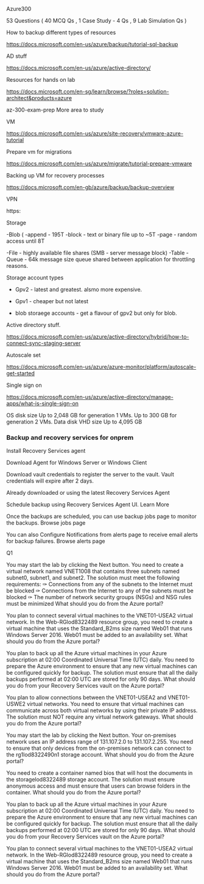 Azure300

53 Questions ( 40 MCQ Qs , 1 Case Study - 4 Qs , 9 Lab Simulation Qs )

How to backup different types of resources

https://docs.microsoft.com/en-us/azure/backup/tutorial-sql-backup

AD stuff 


https://docs.microsoft.com/en-us/azure/active-directory/


Resources for hands on lab 

https://docs.microsoft.com/en-sg/learn/browse/?roles=solution-architect&products=azure

az-300-exam-prep
More area to study

VM

https://docs.microsoft.com/en-us/azure/site-recovery/vmware-azure-tutorial

Prepare vm for migrations

https://docs.microsoft.com/en-us/azure/migrate/tutorial-prepare-vmware

Backing up VM for recovery processes

https://docs.microsoft.com/en-gb/azure/backup/backup-overview

VPN

https:

Storage 

-Blob  (
  -append - 195T 
  -block - text or binary file up to ~5T 
  -page - random access until 8T

-File - highly available file shares (SMB - server message block)
-Table
-Queue - 64k message size queue shared between application for throttling reasons. 

Storage account  types 

- Gpv2 - latest and greatest. alsmo more expensive. 

- Gpv1 - cheaper but not latest

- blob storaege accounts - get a flavour of gpv2 but only for blob.

Active directory stuff.


https://docs.microsoft.com/en-us/azure/active-directory/hybrid/how-to-connect-sync-staging-server

Autoscale set

https://docs.microsoft.com/en-us/azure/azure-monitor/platform/autoscale-get-started

Single sign on

https://docs.microsoft.com/en-us/azure/active-directory/manage-apps/what-is-single-sign-on



OS disk size Up to 2,048 GB for generation 1 VMs.
Up to 300 GB for generation 2 VMs.
Data disk VHD size Up to 4,095 GB


### Backup and recovery services for onprem 

Install Recovery Services agent

Download Agent for Windows Server or Windows Client

Download vault credentials to register the server to the vault. Vault credentials will expire after 2 days.

Already downloaded or using the latest Recovery Services Agent

Schedule backup using Recovery Services Agent UI. Learn More

Once the backups are scheduled, you can use backup jobs page to monitor the backups. Browse jobs page

You can also Configure Notifications from alerts page to receive email alerts for backup failures. Browse alerts page







Q1

You may start the lab by clicking the Next button.
You need to create a virtual network named VNET1008 that contains three subnets named subnet0, subnet1, and subnet2. The solution must meet the following requirements:
✑ Connections from any of the subnets to the Internet must be blocked
✑ Connections from the Internet to any of the subnets must be blocked
✑ The number of network security groups (NSGs) and NSG rules must be minimized
What should you do from the Azure portal?



You plan to connect several virtual machines to the VNET01-USEA2 virtual network.
In the Web-RGlod8322489 resource group, you need to create a virtual machine that uses the Standard_B2ms size named Web01 that runs Windows Server
2016. Web01 must be added to an availability set.
What should you do from the Azure portal?


You plan to back up all the Azure virtual machines in your Azure subscription at 02:00 Coordinated Universal Time (UTC) daily.
You need to prepare the Azure environment to ensure that any new virtual machines can be configured quickly for backup. The solution must ensure that all the daily backups performed at 02:00 UTC are stored for only 90 days.
What should you do from your Recovery Services vault on the Azure portal?
 
You plan to allow connections between the VNET01-USEA2 and VNET01-USWE2 virtual networks.
You need to ensure that virtual machines can communicate across both virtual networks by using their private IP address.
The solution must NOT require any virtual network gateways.
What should you do from the Azure portal?

You may start the lab by clicking the Next button.
Your on-premises network uses an IP address range of 131.107.2.0 to 131.107.2.255.
You need to ensure that only devices from the on-premises network can connect to the rg1lod8322490n1 storage account.
What should you do from the Azure portal?


You need to create a container named bios that will host the documents in the storagelod8322489 storage account. The solution must ensure anonymous access and must ensure that users can browse folders in the container.
What should you do from the Azure portal?


You plan to back up all the Azure virtual machines in your Azure subscription at 02:00 Coordinated Universal Time (UTC) daily.
You need to prepare the Azure environment to ensure that any new virtual machines can be configured quickly for backup. The solution must ensure that all the daily backups performed at 02:00 UTC are stored for only 90 days.
What should you do from your Recovery Services vault on the Azure portal?



You plan to connect several virtual machines to the VNET01-USEA2 virtual network.
In the Web-RGlod8322489 resource group, you need to create a virtual machine that uses the Standard_B2ms size named Web01 that runs Windows Server
2016. Web01 must be added to an availability set.
What should you do from the Azure portal?






